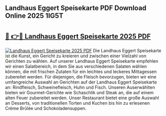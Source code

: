 ## Landhaus Eggert Speisekarte PDF Download Online 2025 1IG5T

# <h2><a href="http://gc9mdm.nevu.top/?p=Landhaus+Eggert+Speisekarte">🔗 👉🔴 Landhaus Eggert Speisekarte 2025 PDF</a></h2>

[![Landhaus Eggert Speisekarte 2025 PDF](https://i.imgur.com/dBaPXMq.png)](http://gc9mdm.nevu.top/?p=Landhaus+Eggert+Speisekarte)
Die Landhaus Eggert Speisekarte ist die Kunst, ein Gericht zu kreieren und zwischen einer Vielzahl von Gerichten zu wählen. Auf unserer Landhaus Eggert Speisekarte empfehlen wir einen Salatbereich, in dem Sie aus verschiedenen Salaten wählen können, die mit frischen Zutaten für ein leichtes und leckeres Mittagessen zubereitet werden. Für diejenigen, die Fleisch bevorzugen, bieten wir eine umfangreiche Auswahl an Gerichten auf der Landhaus Eggert Speisekarte an: Rindfleisch, Schweinefleisch, Huhn und Fisch. Unseren Auserwählten bieten wir Gourmet-Gerichte wie Schaschlik und Steak an, die auf einem alten Feuer zubereitet werden. Unser Restaurant bietet eine große Auswahl an Desserts, von traditionellen Torten und Kuchen bis hin zu erlesenen Crème Brûlée und Schokoladensuppen.
